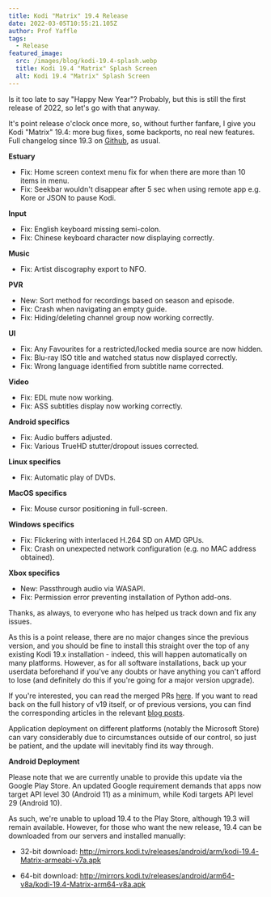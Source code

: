 ```yaml
---
title: Kodi "Matrix" 19.4 Release
date: 2022-03-05T10:55:21.105Z
author: Prof Yaffle
tags:
  - Release
featured_image:
  src: /images/blog/kodi-19.4-splash.webp
  title: Kodi 19.4 "Matrix" Splash Screen
  alt: Kodi 19.4 "Matrix" Splash Screen
---
```

Is it too late to say "Happy New Year"? Probably, but this is still the first release of 2022, so let's go with that anyway.

It's point release o'clock once more, so, without further fanfare, I give you Kodi "Matrix" 19.4: more bug fixes, some backports, no real new features. Full changelog since 19.3 on [Github](https://github.com/xbmc/xbmc/compare/19.3-Matrix...19.4-Matrix), as usual.

**Estuary**

* Fix: Home screen context menu fix for when there are more than 10 items in menu.
* Fix: Seekbar wouldn't disappear after 5 sec when using remote app e.g. Kore or JSON to pause Kodi.

**Input**

* Fix: English keyboard missing semi-colon.
* Fix: Chinese keyboard character now displaying correctly.

**Music**

* Fix: Artist discography export to NFO.

**PVR**

* New: Sort method for recordings based on season and episode.
* Fix: Crash when navigating an empty guide.
* Fix: Hiding/deleting channel group now working correctly.

**UI**

* Fix: Any Favourites for a restricted/locked media source are now hidden.
* Fix: Blu-ray ISO title and watched status now displayed correctly.
* Fix: Wrong language identified from subtitle name corrected.

**Video**

* Fix: EDL mute now working.
* Fix: ASS subtitles display now working correctly.

**Android specifics**

* Fix: Audio buffers adjusted.
* Fix: Various TrueHD stutter/dropout issues corrected.

**Linux specifics**

* Fix: Automatic play of DVDs.

**MacOS specifics**

* Fix: Mouse cursor positioning in full-screen.

**Windows specifics**

* Fix: Flickering with interlaced H.264 SD on  AMD GPUs.
* Fix: Crash on unexpected network configuration (e.g. no MAC address obtained).

**Xbox specifics**

* New: Passthrough audio via WASAPI.
* Fix: Permission error preventing installation of Python add-ons.

Thanks, as always, to everyone who has helped us track down and fix any issues.

As this is a point release, there are no major changes since the previous version, and you should be fine to install this straight over the top of any existing Kodi 19.x installation - indeed, this will happen automatically on many platforms. However, as for all software installations, back up your userdata beforehand if you've any doubts or have anything you can't afford to lose (and definitely do this if you're going for a major version upgrade).

If you're interested, you can read the merged PRs [here](https://github.com/xbmc/xbmc/pulls?q=is%3Apr+sort%3Aupdated-desc+milestone%3A%22Matrix+19.4%22+label%3A%22v19+Matrix%22+). If you want to read back on the full history of v19 itself, or of previous versions, you can find the corresponding articles in the relevant [blog posts](https://kodi.tv/blog/tag/release).

Application deployment on different platforms (notably the Microsoft Store) can vary considerably due to circumstances outside of our control, so just be patient, and the update will inevitably find its way through.

**Android Deployment**

Please note that we are currently unable to provide this update via the Google Play Store. An updated Google requirement demands that apps now target API level 30 (Android 11) as a minimum, while Kodi targets API level 29 (Android 10). 

As such, we're unable to upload 19.4 to the Play Store, although 19.3 will remain available. However, for those who want the new release, 19.4 can be downloaded from our servers and installed manually:

- 32-bit download: <http://mirrors.kodi.tv/releases/android/arm/kodi-19.4-Matrix-armeabi-v7a.apk>

- 64-bit download: <http://mirrors.kodi.tv/releases/android/arm64-v8a/kodi-19.4-Matrix-arm64-v8a.apk>
